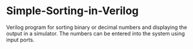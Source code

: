 # Simple-Sorting-in-Verilog
Verilog program for sorting binary or decimal numbers and displaying the output in a simulator. The numbers can be entered into the system using input ports.
